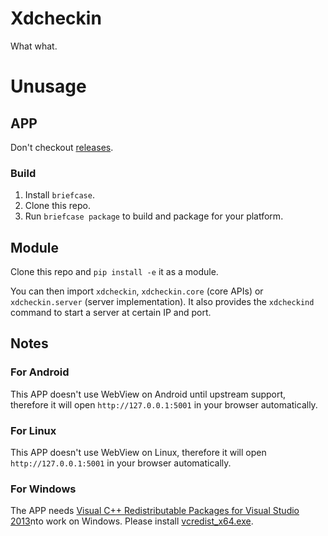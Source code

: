 # Xdcheckin
What what.

# Unusage
## APP
Don't checkout [releases](https://github.com/Pairman/Xdcheckin/releases/).

### Build
1. Install ```briefcase```.<br>
2. Clone this repo.<br>
3. Run ```briefcase package``` to build and package for your platform.


## Module
Clone this repo and ```pip install -e``` it as a module.

You can then import ```xdcheckin```, ```xdcheckin.core``` (core APIs) or ```xdcheckin.server``` (server implementation). It also provides the ```xdcheckind``` command to start a server at certain IP and port.

## Notes
### For Android
This APP doesn't use WebView on Android until upstream support, therefore it will open ```http://127.0.0.1:5001``` in your browser automatically.

### For Linux
This APP doesn't use WebView on Linux, therefore it will open ```http://127.0.0.1:5001``` in your browser automatically.

### For Windows
The APP needs [Visual C++ Redistributable Packages for Visual Studio 2013](https://www.microsoft.com/en-US/download/details.aspx?id=40784)nto work on Windows. Please install [vcredist_x64.exe](https://download.microsoft.com/download/c/c/2/cc2df5f8-4454-44b4-802d-5ea68d086676/vcredist_x64.exe).
